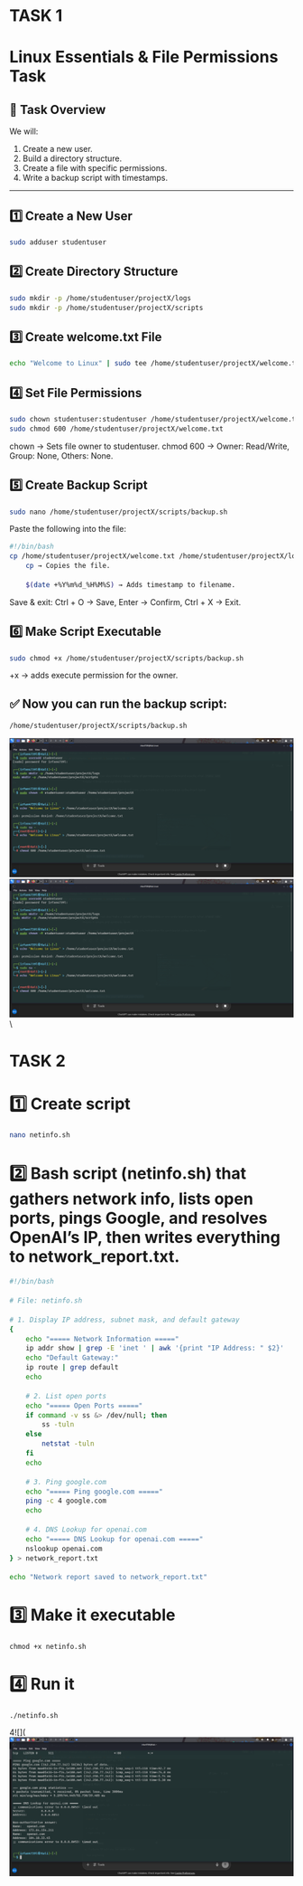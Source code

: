 # TASK 1
# Linux Essentials & File Permissions Task

## 📌 Task Overview
We will:
1. Create a new user.
2. Build a directory structure.
3. Create a file with specific permissions.
4. Write a backup script with timestamps.

---

## 1️⃣ Create a New User
```bash
sudo adduser studentuser
```
## 2️⃣ Create Directory Structure
```bash
sudo mkdir -p /home/studentuser/projectX/logs
sudo mkdir -p /home/studentuser/projectX/scripts
```
## 3️⃣ Create welcome.txt File
```bash
echo "Welcome to Linux" | sudo tee /home/studentuser/projectX/welcome.txt
```
## 4️⃣ Set File Permissions
```bash
sudo chown studentuser:studentuser /home/studentuser/projectX/welcome.txt
sudo chmod 600 /home/studentuser/projectX/welcome.txt
```
chown → Sets file owner to studentuser.
chmod 600 → Owner: Read/Write, Group: None, Others: None.

## 5️⃣ Create Backup Script
```bash
sudo nano /home/studentuser/projectX/scripts/backup.sh
```
Paste the following into the file:
```bash
#!/bin/bash
cp /home/studentuser/projectX/welcome.txt /home/studentuser/projectX/logs/welcome_$(date +%Y%m%d_%H%M%S).txt
    cp → Copies the file.

    $(date +%Y%m%d_%H%M%S) → Adds timestamp to filename.
```
Save & exit:
Ctrl + O → Save, Enter → Confirm, Ctrl + X → Exit.
## 6️⃣ Make Script Executable
```bash
sudo chmod +x /home/studentuser/projectX/scripts/backup.sh
```
+x → adds execute permission for the owner.
## ✅ Now you can run the backup script:
```bash
/home/studentuser/projectX/scripts/backup.sh
```

![](https://github.com/Mohamedirfan4739/Poc-2/blob/02b9f0b56c90e675283aaf4a985a7eaf62ffe0ec/Screenshot_2025-08-02_19_33_10.png)
![](https://github.com/Mohamedirfan4739/Poc-2/blob/02b9f0b56c90e675283aaf4a985a7eaf62ffe0ec/Screenshot_2025-08-02_19_33_10.png)\

# TASK 2


# 1️⃣ Create script
```bash
nano netinfo.sh
```
# 2️⃣  Bash script (netinfo.sh) that gathers network info, lists open ports, pings Google, and resolves OpenAI’s IP, then writes everything to network_report.txt.
```bash
#!/bin/bash

# File: netinfo.sh

# 1. Display IP address, subnet mask, and default gateway
{
    echo "===== Network Information ====="
    ip addr show | grep -E 'inet ' | awk '{print "IP Address: " $2}'
    echo "Default Gateway:"
    ip route | grep default
    echo

    # 2. List open ports
    echo "===== Open Ports ====="
    if command -v ss &> /dev/null; then
        ss -tuln
    else
        netstat -tuln
    fi
    echo

    # 3. Ping google.com
    echo "===== Ping google.com ====="
    ping -c 4 google.com
    echo

    # 4. DNS Lookup for openai.com
    echo "===== DNS Lookup for openai.com ====="
    nslookup openai.com
} > network_report.txt

echo "Network report saved to network_report.txt"
```
# 3️⃣ Make it executable
```
chmod +x netinfo.sh
```
# 4️⃣ Run it
```
./netinfo.sh
```
4️![](
![](https://github.com/Mohamedirfan4739/Poc-2/blob/50dac2e444241353ddc0aefb7b0f12013a5e3785/Screenshot_2025-08-02_20_54_51.png)
